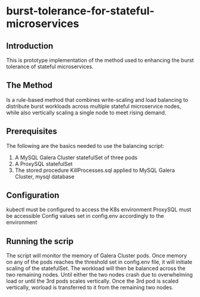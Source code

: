 # burst-tolerance-for-stateful-microservices

## Introduction

This is prototype implementation of the method used to enhancing the burst tolerance of stateful microservices.

## The Method

Is a rule-based method that combines write-scaling and load balancing to distribute burst workloads across multiple stateful microservice nodes, while also vertically scaling a single node to meet rising demand. 

## Prerequisites

The following are the basics needed to use the balancing script:

1. A MySQL Galera Cluster statefulSet of three pods 
1. A ProxySQL statefulSet 
1. The stored procedure KillProcesses.sql applied to MySQL Galera Cluster, mysql database

## Configuration

kubectl must be configured to access the K8s environment
ProxySQL must be accessible
Config values set in config.env accordingly to the environment

## Running the scrip

The script will monitor the memory of Galera Cluster pods. Once memory on any of the pods reaches the threshold set in config.env file, it will initiate scaling of the statefulSet. The workload will then be balanced across the two remaining nodes. Until either the two nodes crash due to overwhelming load or until the 3rd pods scales vertically. Once the 3rd pod is scaled vertically, worload is transferred to it from the remaining two nodes.
